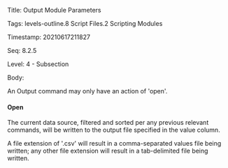 Title:  Output Module Parameters

Tags:   levels-outline.8 Script Files.2 Scripting Modules

Timestamp: 20210617211827

Seq:    8.2.5

Level:  4 - Subsection

Body: 

An Output command may only have an action of 'open'.

#### Open

The current data source, filtered and sorted per any previous relevant commands, will be written to the output file specified in the value column. 

A file extension of '.csv' will result in a comma-separated values file being written; any other file extension will result in a tab-delimited file being written.
